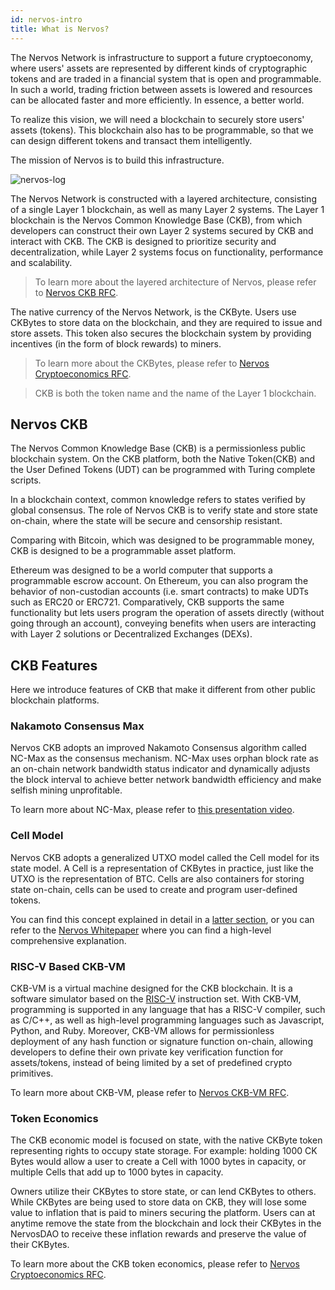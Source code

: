```yaml
---
id: nervos-intro
title: What is Nervos?
---
```


The Nervos Network is infrastructure to support a future cryptoeconomy, where users' assets are represented by different kinds of cryptographic tokens and are traded in a financial system that is open and programmable. In such a world, trading friction between assets is lowered and resources can be allocated faster and more efficiently. In essence, a better world.

To realize this vision, we will need a blockchain to securely store users' assets (tokens). This blockchain also has to be programmable, so that we can design different tokens and transact them intelligently.

The mission of Nervos is to build this infrastructure.

![nervos-log](assets/nervos-layers.png)

The Nervos Network is constructed with a layered architecture, consisting of a single Layer 1 blockchain, as well as many Layer 2 systems. The Layer 1 blockchain is the Nervos Common Knowledge Base (CKB), from which developers can construct their own Layer 2 systems secured by CKB and interact with CKB. The CKB is designed to prioritize security and decentralization, while Layer 2 systems focus on functionality, performance and scalability.

> To learn more about the layered architecture of Nervos, please refer to [Nervos CKB RFC](https://github.com/nervosnetwork/rfcs/blob/master/rfcs/0002-ckb/0002-ckb.md).

The native currency of the Nervos Network, is the CKByte. Users use CKBytes to store data on the blockchain, and they are required to issue and store assets. This token also secures the blockchain system by providing incentives (in the form of block rewards) to miners.

> To learn more about the CKBytes, please refer to [Nervos Cryptoeconomics RFC](https://github.com/nervosnetwork/rfcs/blob/master/rfcs/0015-ckb-cryptoeconomics/0015-ckb-cryptoeconomics.md).

> CKB is both the token name and the name of the Layer 1 blockchain.


## Nervos CKB

The Nervos Common Knowledge Base (CKB) is a permissionless public blockchain system. On the CKB platform, both the Native Token(CKB) and the User Defined Tokens (UDT) can be programmed with Turing complete scripts.

In a blockchain context, common knowledge refers to states verified by global consensus. The role of Nervos CKB is to verify state and store state on-chain, where the state will be secure and censorship resistant.

Comparing with Bitcoin, which was designed to be programmable money, CKB is designed to be a programmable asset platform.

Ethereum was designed to be a world computer that supports a programmable escrow account. On Ethereum, you can also program the behavior of non-custodian accounts (i.e. smart contracts) to make UDTs such as ERC20 or ERC721. Comparatively, CKB supports the same functionality but lets users program the operation of assets directly (without going through an account), conveying benefits when users are interacting with Layer 2 solutions or Decentralized Exchanges (DEXs).


## CKB Features

Here we introduce features of CKB that make it different from other public blockchain platforms.

### Nakamoto Consensus Max
Nervos CKB adopts an improved Nakamoto Consensus algorithm called NC-Max as the consensus mechanism. NC-Max uses orphan block rate as an on-chain network bandwidth status indicator and dynamically adjusts the block interval to achieve better network bandwidth efficiency and make selfish mining unprofitable.

To learn more about NC-Max, please refer to [this presentation video](https://www.youtube.com/watch?v=HSXzbgVRH_M).

### Cell Model

Nervos CKB adopts a generalized UTXO model called the Cell model for its state model. A Cell is a representation of CKBytes in practice, just like the UTXO is the representation of BTC. Cells are also containers for storing state on-chain, cells can be used to create and program user-defined tokens.

You can find this concept explained in detail in a [latter section](../basic-concepts/architecture.md#cell), or you can refer to the [Nervos Whitepaper](https://github.com/nervosnetwork/rfcs/blob/master/rfcs/0002-ckb/0002-ckb.md) where you can find a high-level comprehensive explanation.

### RISC-V Based CKB-VM
CKB-VM is a virtual machine designed for the CKB blockchain. It is a software simulator based on the [RISC-V](https://riscv.org/) instruction set. With CKB-VM, programming is supported in any language that has a RISC-V compiler, such as C/C++, as well as high-level programming languages such as Javascript, Python, and Ruby. Moreover, CKB-VM allows for permissionless deployment of any hash function or signature function on-chain, allowing developers to define their own private key verification function for assets/tokens, instead of being limited by a set of predefined crypto primitives.

To learn more about CKB-VM, please refer to [Nervos CKB-VM RFC](https://github.com/nervosnetwork/rfcs/tree/master/rfcs/0003-ckb-vm).

### Token Economics
The CKB economic model is focused on state, with the native CKByte token representing rights to occupy state storage. For example: holding 1000 CK Bytes would allow a user to create a Cell with 1000 bytes in capacity, or multiple Cells that add up to 1000 bytes in capacity.

Owners utilize their CKBytes to store state, or can lend CKBytes to others. While CKBytes are being used to store data on CKB, they will lose some value to inflation that is paid to miners securing the platform. Users can at anytime remove the state from the blockchain and lock their CKBytes in the NervosDAO to receive these inflation rewards and preserve the value of their CKBytes. 

To learn more about the CKB token economics, please refer to [Nervos Cryptoeconomics RFC](https://github.com/nervosnetwork/rfcs/blob/master/rfcs/0015-ckb-cryptoeconomics/0015-ckb-cryptoeconomics.md).
